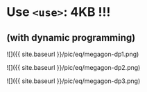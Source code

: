 ---
---

# Use `<use>`: 4KB !!!

## (with dynamic programming)

![]({{ site.baseurl }}/pic/eq/megagon-dp1.png)

![]({{ site.baseurl }}/pic/eq/megagon-dp2.png)

![]({{ site.baseurl }}/pic/eq/megagon-dp3.png)
